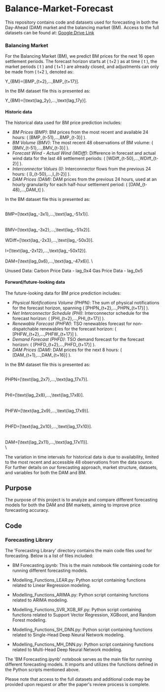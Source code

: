 # Balance-Market-Forecast

This repository contains code and datasets used for forecasting in both the Day-Ahead (DAM) market and the balancing market (BM).
Access to the full datasets can be found at: [Google Drive Link](https://drive.google.com/drive/u/0/folders/1GSJhwvhRZ5X5A0uJRZzkzCuJ8xu9kDcX)

### Balancing Market

For the Balancing Market (BM), we predict BM prices for the next 16 open settlement periods. The forecast horizon starts at \( t+2 \) as at time \( t \), the market periods \( t \) and \( t+1 \) are already closed, and adjustments can only be made from \( t+2 \), denoted as:


Y_{BM}=[BMP_{t+2},...,BMP_{t+17}].


In the BM dataset file this is presented as:


Y_{BM}=[\text{lag\_2y},...,\text{lag\_17y}].


#### Historic data

The historical data used for BM price prediction includes:

- *BM Prices (BMP)*: BM prices from the most recent and available 24 hours: \( [BMP_{t-51},...,BMP_{t-3}] \).
- *BM Volume (BMV)*: The most recent 48 observations of BM volume: \( [BMV_{t-51},...,BMV_{t-3}] \).
- *Forecast Wind - Actual Wind (WDiff)*: Difference in forecast and actual wind data for the last 48 settlement periods: \( [WDiff_{t-50},...,WDiff_{t-2}] \).
- *Interconnector Values (I)*: Interconnector flows from the previous 24 hours: \( [I_{t-50},...,I_{t-2}] \).
- *DAM Prices (DAM)*: DAM prices from the previous 24 hours, used at an hourly granularity for each half-hour settlement period: \( [DAM_{t-48},...,DAM_t] \).

In the BM dataset file this is presented as:

\
BMP=[\text{lag\_-3x1},...,\text{lag\_-51x1}].  
\
\
BMV=[\text{lag\_-3x2},...,\text{lag\_-51x2}]. 
\
\
WDiff=[\text{lag\_-2x3},...,\text{lag\_-50x3}]. 
\
\
I=[\text{lag\_-2x12},...,\text{lag\_-50x12}].
\
\
DAM=[\text{lag\_0x6},...,\text{lag\_-47x6}].
\

Unused Data:
Carbon Price Data - lag\_0x4
Gas Price Data - lag\_0x5

#### Forward/future-looking data

The future-looking data for BM price prediction includes:

- *Physical Notifications Volume (PHPN)*: The sum of physical notifications for the forecast horizon, spanning \( [PHPN_{t+2},...,PHPN_{t+17}] \).
- *Net Interconnector Schedule (PHI)*: Interconnector schedule for the forecast horizon: \( [PHI_{t+2},...,PHI_{t+17}] \).
- *Renewable Forecast (PHFW)*: TSO renewables forecast for non-dispatchable renewables for the forecast horizon: \( [PHFW_{t+2},...,PHFW_{t+17}] \).
- *Demand Forecast (PHFD)*: TSO demand forecast for the forecast horizon: \( [PHFD_{t+2},...,PHFD_{t+17}] \).
- *DAM Prices (DAM)*: DAM prices for the next 8 hours: \( [DAM_{t+1},...,DAM_{t+16}] \).

In the BM dataset file this is presented as:

\
PHPN=[\text{lag\_2x7},...,\text{lag\_17x7}].  
\
\
PHI=[\text{lag\_2x8},...,\text{lag\_17x8}].  
\
\
PHFW=[\text{lag\_2x9},...,\text{lag\_17x9}].  
\
\
PHFD=[\text{lag\_2x10},...,\text{lag\_17x10}].  
\
\
DAM=[\text{lag\_2x11},...,\text{lag\_17x11}].  
\

The variation in time intervals for historical data is due to availability, limited to the most recent and accessible 48 observations from the data source. For further details on our forecasting approach, market structure, datasets, and variables for both the DAM and BM.


## Purpose
The purpose of this project is to analyze and compare different forecasting models for both the DAM and BM markets, aiming to improve price forecasting accuracy.

## Code

### Forecasting Library

The 'Forecasting Library' directory contains the main code files used for forecasting. Below is a list of files included:

- BM Forecasting.ipynb: This is the main notebook file containing code for running different forecasting models.

- Modelling_Functions_LEAR.py: Python script containing functions related to Linear Regression modeling.
- Modelling_Functions_ARIMA.py: Python script containing functions related to ARIMA modeling.
- Modelling_Functions_SVR_XGB_RF.py: Python script containing functions related to Support Vector Regression, XGBoost, and Random Forest modeling.
- Modelling_Functions_SH_DNN.py: Python script containing functions related to Single-Head Deep Neural Network modeling.
- Modelling_Functions_MH_DNN.py: Python script containing functions related to Multi-Head Deep Neural Network modeling.

The 'BM Forecasting.ipynb' notebook serves as the main file for running different forecasting models. It imports and utilizes the functions defined in the Python scripts mentioned above.


Please note that access to the full datasets and additional code may be provided upon request or after the paper's review process is complete.

